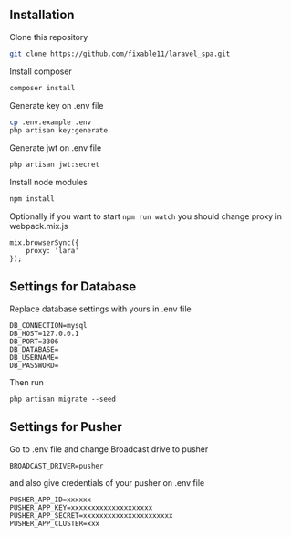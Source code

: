 ## Installation

Clone this repository

```bash
git clone https://github.com/fixable11/laravel_spa.git
```

Install composer

```bash
composer install
```

Generate key on .env file

```bash
cp .env.example .env
php artisan key:generate
```

Generate jwt on .env file

```bash
php artisan jwt:secret
```

Install node modules
```bash
npm install
```

Optionally if you want to start `npm run watch` you should change proxy in webpack.mix.js
```
mix.browserSync({
    proxy: 'lara'
});
```

## Settings for Database

Replace database settings with yours in .env file

```
DB_CONNECTION=mysql
DB_HOST=127.0.0.1
DB_PORT=3306
DB_DATABASE=
DB_USERNAME=
DB_PASSWORD=
```
Then run
```
php artisan migrate --seed
```

## Settings for Pusher

Go to .env file and change Broadcast drive to pusher

```
BROADCAST_DRIVER=pusher
```

and also give credentials of your pusher on .env file

```
PUSHER_APP_ID=xxxxxx
PUSHER_APP_KEY=xxxxxxxxxxxxxxxxxxxx
PUSHER_APP_SECRET=xxxxxxxxxxxxxxxxxxxxxx
PUSHER_APP_CLUSTER=xxx
```

